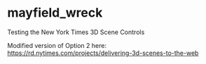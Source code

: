 # mayfield_wreck
Testing the New York Times 3D Scene Controls

Modified version of Option 2 here: https://rd.nytimes.com/projects/delivering-3d-scenes-to-the-web
